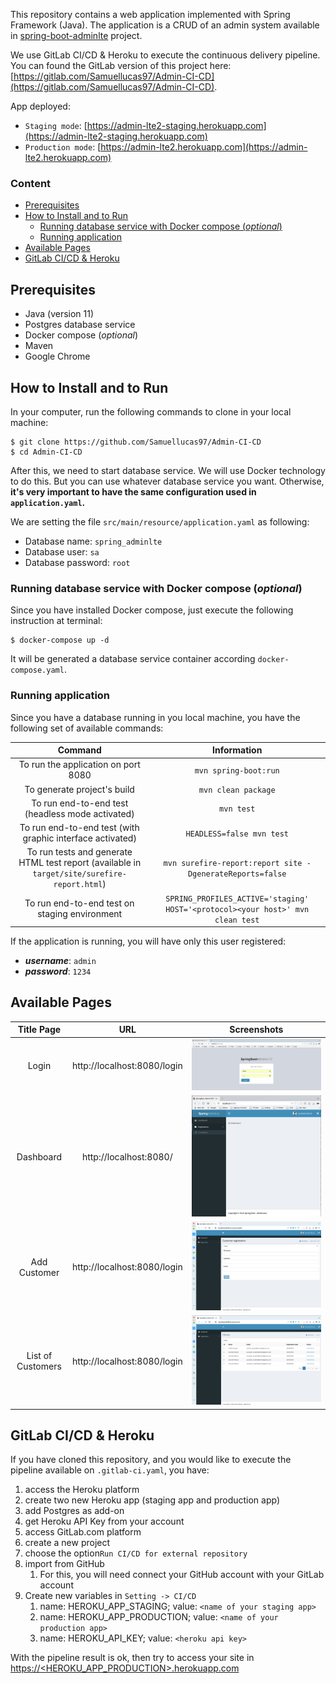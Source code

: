     
This repository contains a web application implemented with Spring Framework (Java). The application is a CRUD of an admin system available in [spring-boot-adminlte](https://github.com/hendisantika/spring-boot-adminlte) project.  

We use GitLab CI/CD & Heroku to execute the continuous delivery pipeline. You can found the GitLab version of this project here:  [https://gitlab.com/Samuellucas97/Admin-CI-CD](https://gitlab.com/Samuellucas97/Admin-CI-CD).

App deployed:
- `Staging mode`: [https://admin-lte2-staging.herokuapp.com](https://admin-lte2-staging.herokuapp.com)
- `Production mode`: [https://admin-lte2.herokuapp.com](https://admin-lte2.herokuapp.com)



### Content
- [Prerequisites](#prerequisites)
- [How to Install and to Run](#how-to-install-and-to-run)
  - [Running database service with Docker compose (_optional_)](#running-database-service-with-docker-compose-optional)
  - [Running application](#running-application)
- [Available Pages](#available-pages)
- [GitLab CI/CD & Heroku](#gitlab-cicd--heroku)


## Prerequisites

- Java (version 11)
- Postgres database service
- Docker compose (_optional_)
- Maven
- Google Chrome

## How to Install and to Run

In your computer, run the following commands to clone in your local machine:

```
$ git clone https://github.com/Samuellucas97/Admin-CI-CD  
$ cd Admin-CI-CD
```
After this, we need to start database service. We will use Docker technology to do this. But you can use whatever database service you want.
Otherwise, **it's very important to have the same configuration used in `application.yaml`.**

We are setting the file `src/main/resource/application.yaml` as following:

- Database name: `spring_adminlte`
- Database user: `sa`
- Database password: `root`

### Running database service with Docker compose (_optional_)

Since you have installed Docker compose, just execute the following instruction at terminal:

```
$ docker-compose up -d
```

It will be generated a database service container according `docker-compose.yaml`.



### Running application

Since you have a database running in you local machine, you have the following set of available commands:

|                Command               |              Information             |
|:------------------------------------:|:------------------------------------:|
| To run the application  on port 8080 |          `mvn spring-boot:run`         |
|      To generate project's build     |    `mvn clean package`    |
|  To run end-to-end test (headless mode activated) | `mvn test` |
|  To run end-to-end test (with graphic interface activated) | `HEADLESS=false mvn test` |
| To run tests and generate HTML test report  (available in `target/site/surefire-report.html`)| `mvn surefire-report:report site -DgenerateReports=false` |
| To run end-to-end test on staging environment | `SPRING_PROFILES_ACTIVE='staging' HOST='<protocol><your host>' mvn clean test` |

If the application is running, you will have only this user registered:

- ***username***: `admin`
- ***password***: `1234`

## Available Pages

| Title Page |                URL               |              Screenshots             |
|:------------------------------------:|:------------------------------------:|:------------------------------------:|
| Login | http://localhost:8080/login |          ![Login Page](img/login.png "Login Page")         |
| Dashboard | http://localhost:8080/ |          ![Dashboard Page](img/dashboard.png "Dashboard Page")        |
| Add Customer | http://localhost:8080/login |          ![Add Customer Page](img/add.png "Add Customer Page")        |
| List of Customers | http://localhost:8080/login |          ![List Page](img/list2.png "List Page")        |


## GitLab CI/CD & Heroku

If you have cloned this repository, and you would like to execute the pipeline available on `.gitlab-ci.yaml`, you have: 

1. access the Heroku platform
2. create two new Heroku app (staging app and production app)
3. add Postgres as add-on
4. get Heroku API Key from your account
5. access GitLab.com platform
6. create a new project
7. choose the option`Run CI/CD for external repository`
8. import from GitHub 
   1. For this, you will need connect your GitHub account with your GitLab account
9. Create new variables in `Setting -> CI/CD`
   1. name: HEROKU_APP_STAGING; value: `<name of your staging app>`
   2. name: HEROKU_APP_PRODUCTION; value: `<name of your production app>`
   3. name: HEROKU_API_KEY; value: `<heroku api key>`


With the pipeline result is ok, then try to access your site in [https://<HEROKU_APP_PRODUCTION>.herokuapp.com]() 